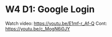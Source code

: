 # W4 D1: Google Login

Watch video: https://youtu.be/E1mf-r_Af-Q 
Cont: https://youtu.be/c_MogN6i0JY


